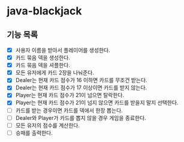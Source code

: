# java-blackjack
## 기능 목록
- [x] 사용자 이름을 받아서 플레이어를 생성한다.
- [x] 카드 묶음 덱을 생성한다.
- [x] 카드 묶음 덱을 셔플한다.
- [x] 모든 유저에게 카드 2장을 나눠준다.
- [x] Dealer는 현재 카드 점수가 16 이하면 카드를 무조건 받는다.
- [x] Dealer는 현재 카드 점수가 17 이상이면 카드를 받지 않는다.
- [x] Player는 현재 카드 점수가 21이 넘으면 탈락한다.
- [x] Player는 현재 카드 점수가 21이 넘지 않으면 카드를 받을지 말지 선택한다.
- [ ] 카드를 받는 경우이면 카드를 덱에서 한장 뽑는다.
- [ ] Dealer와 Player가 카드를 뽑지 않을 경우 게임을 종료한다.
- [ ] 모든 유저의 점수를 계산한다.
- [ ] 승패를 출력한다.